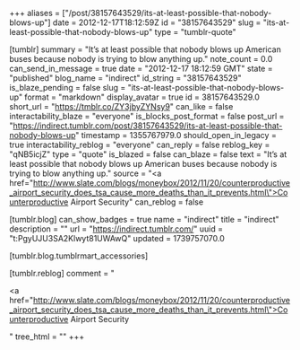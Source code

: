 +++
aliases = ["/post/38157643529/its-at-least-possible-that-nobody-blows-up"]
date = 2012-12-17T18:12:59Z
id = "38157643529"
slug = "its-at-least-possible-that-nobody-blows-up"
type = "tumblr-quote"

[tumblr]
summary = "It’s at least possible that nobody blows up American buses because nobody is trying to blow anything up."
note_count = 0.0
can_send_in_message = true
date = "2012-12-17 18:12:59 GMT"
state = "published"
blog_name = "indirect"
id_string = "38157643529"
is_blaze_pending = false
slug = "its-at-least-possible-that-nobody-blows-up"
format = "markdown"
display_avatar = true
id = 38157643529.0
short_url = "https://tmblr.co/ZY3jbyZYNsy9"
can_like = false
interactability_blaze = "everyone"
is_blocks_post_format = false
post_url = "https://indirect.tumblr.com/post/38157643529/its-at-least-possible-that-nobody-blows-up"
timestamp = 1355767979.0
should_open_in_legacy = true
interactability_reblog = "everyone"
can_reply = false
reblog_key = "qNB5icjZ"
type = "quote"
is_blazed = false
can_blaze = false
text = "It’s at least possible that nobody blows up American buses because nobody is trying to blow anything up."
source = "<a href=\"http://www.slate.com/blogs/moneybox/2012/11/20/counterproductive_airport_security_does_tsa_cause_more_deaths_than_it_prevents.html\">Counterproductive Airport Security</a>"
can_reblog = false

[tumblr.blog]
can_show_badges = true
name = "indirect"
title = "indirect"
description = ""
url = "https://indirect.tumblr.com/"
uuid = "t:PgyUJU3SA2Klwyt81UWAwQ"
updated = 1739757070.0

[tumblr.blog.tumblrmart_accessories]

[tumblr.reblog]
comment = "<p><a href=\"http://www.slate.com/blogs/moneybox/2012/11/20/counterproductive_airport_security_does_tsa_cause_more_deaths_than_it_prevents.html\">Counterproductive Airport Security</a></p>"
tree_html = ""
+++
